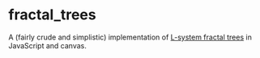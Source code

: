 fractal_trees
=============

A (fairly crude and simplistic) implementation of [L-system fractal trees](http://en.wikipedia.org/wiki/L-systems#Example_8:_Fractal_plant) in JavaScript and canvas.
